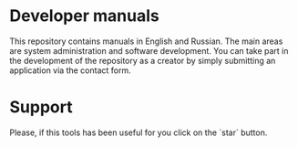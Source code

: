 # Developer manuals

This repository contains manuals in English and Russian. The main areas are system administration and software development. You can take part in the development of the repository as a creator by simply submitting an application via the contact form.

# Support
<p>Please, if this tools has been useful for you click on the `star` button.</p>
